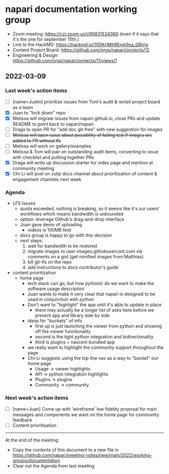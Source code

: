 # napari documentation working group

- Zoom meeting: https://czi.zoom.us/j/96831524360 (even if it says that it's the one for september 15th.)
- Link to the HackMD: https://hackmd.io/10DKrIMhREmk9sa_QRirlg
- Content Project Board: https://github.com/orgs/napari/projects/12
- Engineering & Design: https://github.com/orgs/napari/projects/11/views/1

## 2022-03-09


### Last week's action items

- [ ] [name=Justin] prioritize issues from Tom's audit & revisit project board as a team
- [x] Juan to "lock down" repo 
- [x] Melissa will migrate issues from napari.github.io, close PRs and update README to point back to napari/napari
- [ ] Draga to open PR for "add doc git-free" with new suggestion for images
- [ ] ~~Melissa will open issue about possibility of failing test if images are added to PR without lfs~~
- [ ] Melissa will work on gallery/examples
- [ ] Melissa & Tom will pair on outstanding audit items, converting to issue with checklist and putting together PRs
- [x] Draga will write up discussion starter for index page and mention at community meeting
- [x] Chi-Li will post on zulip docs channel about prioritization of content & engagement channels next week

### Agenda

- LFS Issues
    - quota exceeded, nothing is breaking, so it seems like it's our users' workflows which means bandwidth is unbounded
    - option: leverage Github's drag-and-drop interface
    - Juan gave demo of uploading
        - videos is 100MB limit
    - docs group is happy to go with this decision
    - next steps:
        1. wait for bandwidth to be restored
        2. migrate images to user-images.githubusercont.com via comments on a gist (get minified images from Matthias)
        4. kill git-lfs on the repo
        5. add instructions to docs contributor's guide
- content prioritization
    - home page
        - tech stack can go, but how pythonic do we want to make the software usage description
        - Juan wants to make it very clear that napari is designed to be used in conjunction with python
        - Don't want to "highlight" the app until it's able to update in place
            - there may actually be a longer list of asks here before we present app and library side by side
        - ideas for "buckets" of info
            - first up is just launching the viewer from python and showing off the viewer functionality
            - second is the tight python integration and bidirectionality
            - third is plugins + nascent bundled app
        - we really want to highlight the community support throughout the page
        - Chi-Li suggests using the top line nav as a way to "bucket" our home page
            - Usage -> viewer highlights
            - API -> python integration highlights
            - Plugins -> plugins
            - Community -> community 

### Next week's action items

- [ ] [name=Juan] Come up with 'wireframe' low fidelity proposal for main messages and components we want on the home page for community feedback
- [ ] Content prioritisation
------


At the end of the meeting:
- Copy the contents of this document to a new file in https://github.com/napari/meeting-notes/new/main/2022/working-groups/documentation
- Clear out the Agenda from last meeting
